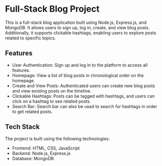 # Full-Stack Blog Project

This is a full-stack blog application built using Node.js, Express.js, and MongoDB. It allows users to sign up, log in, create, and view blog posts. Additionally, it supports clickable hashtags, enabling users to explore posts related to specific topics.

## Features

- User Authentication: Sign up and log in to the platform to access all features.
- Homepage: View a list of blog posts in chronological order on the homepage.
- Create and View Posts: Authenticated users can create new blog posts and view existing posts on the timeline.
- Clickable Hashtags: Posts can be tagged with hashtags, and users can click on a hashtag to see related posts.
- Search Bar: Search bar can also be used to search for hashtags in order to get related posts.

## Tech Stack

The project is built using the following technologies:

- Frontend: HTML, CSS, JavaScript
- Backend: Node.js, Express.js
- Database: MongoDB
